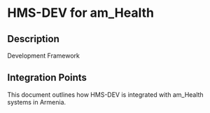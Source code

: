 # HMS-DEV for am_Health

## Description

Development Framework

## Integration Points

This document outlines how HMS-DEV is integrated with am_Health systems in Armenia.
